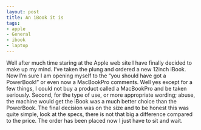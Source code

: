 ```yaml
---
layout: post
title: An iBook it is
tags:
- apple
- General
- ibook
- laptop
---
```

Well after much time staring at the Apple web site I have finally decided to make up my mind. I’ve taken the plung and ordered a new 12inch iBook. Now I’m sure I am opening myself to the “you should have got a PowerBook!” or even now a MacBookPro comments.
Well yes except for a few things, I could not buy a product called a MacBookPro and be taken seriously. Second, for the type of use, or more appropriate wording; abuse, the machine would get the iBook was a much better choice than the PowerBook.
The final decision was on the size and to be honest this was quite simple, look at the specs, there is not that big a difference compared to the price.
The order has been placed now I just have to sit and wait.
